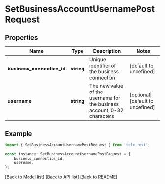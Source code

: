 # SetBusinessAccountUsernamePostRequest


## Properties

Name | Type | Description | Notes
------------ | ------------- | ------------- | -------------
**business_connection_id** | **string** | Unique identifier of the business connection | [default to undefined]
**username** | **string** | The new value of the username for the business account; 0-32 characters | [optional] [default to undefined]

## Example

```typescript
import { SetBusinessAccountUsernamePostRequest } from 'tele_rest';

const instance: SetBusinessAccountUsernamePostRequest = {
    business_connection_id,
    username,
};
```

[[Back to Model list]](../README.md#documentation-for-models) [[Back to API list]](../README.md#documentation-for-api-endpoints) [[Back to README]](../README.md)
